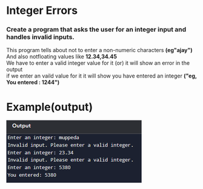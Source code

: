# Integer Errors   
### Create a program that asks the user for an integer input and handles invalid inputs.
This program tells about  not to enter a non-numeric characters **(eg"ajay")**    
And also notfloating values like **12.34,34.45**      
We have to enter a valid integer value for it (or) it will show an error in the output      
if we enter an vaild value for it it will show you have entered an integer **("eg, You entered : 1244")**   
  
  
  
  
# Example(output)
![Task 3 Output](./../../images/basic-task_3_results.png)

